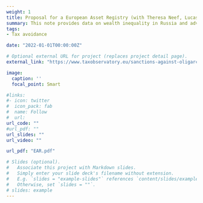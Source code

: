 ```yaml
---
weight: 1
title: Proposal for a European Asset Registry (with Theresa Neef, Lucas Chancel, Thomas Piketty and Gabriel Zucman)
summary: This note provides data on wealth inequality in Russia and advocates for a European Asset Registry. Russia exhibits the highest wealth inequality in Europe. Further, Russia’s wealthiest nationals conceal a large share of their wealth through tax havens. The current architecture of the global financial system impedes comprehensive knowledge on beneficial ownership across asset types and jurisdictions. Under the roof of a European Asset Registry, the already existing but currently dispersed information could be gathered. This would change the state of play, resulting in better-targeted sanctions and effective tools to curb money laundering, corruption and tax evasion. The European Union could have a pioneering role in taking the next step towards more financial transparency
tags:
- Tax avoidance

date: "2022-01-01T00:00:00Z"

# Optional external URL for project (replaces project detail page).
external_link: "https://www.taxobservatory.eu/sanctions-against-oligarchs/"

image:
  caption: ''
  focal_point: Smart

#links:
#- icon: twitter
#  icon_pack: fab
#  name: Follow
#  url: 
url_code: ""
#url_pdf: ""
url_slides: ""
url_video: ""

url_pdf: "EAR.pdf"

# Slides (optional).
#   Associate this project with Markdown slides.
#   Simply enter your slide deck's filename without extension.
#   E.g. `slides = "example-slides"` references `content/slides/example-slides.md`.
#   Otherwise, set `slides = ""`.
# slides: example
---
```


